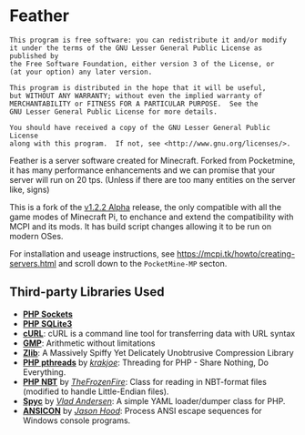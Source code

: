 # Feather

```
This program is free software: you can redistribute it and/or modify
it under the terms of the GNU Lesser General Public License as published by
the Free Software Foundation, either version 3 of the License, or
(at your option) any later version.

This program is distributed in the hope that it will be useful,
but WITHOUT ANY WARRANTY; without even the implied warranty of
MERCHANTABILITY or FITNESS FOR A PARTICULAR PURPOSE.  See the
GNU Lesser General Public License for more details.

You should have received a copy of the GNU Lesser General Public License
along with this program.  If not, see <http://www.gnu.org/licenses/>.
```	

Feather is a server software created for Minecraft. Forked from Pocketmine, it has many performance enhancements and we can promise that your server will run on 20 tps. (Unless if there are too many entities on the server like, signs)

This is a fork of the [v1.2.2 Alpha](https://github.com/PocketMine-MP/PocketMine-MP/releases/Alpha_1.2.2) release, the only compatible with all the game modes of Minecraft Pi, to enchance and extend the compatibility with MCPI and its mods. It has build script changes allowing it to be run on modern OSes.

For installation and useage instructions, see https://mcpi.tk/howto/creating-servers.html and scroll down to the `PocketMine-MP` secton.


## Third-party Libraries Used
* __[PHP Sockets](http://php.net/manual/en/book.sockets.php)__
* __[PHP SQLite3](http://php.net/manual/en/book.sqlite3.php)__
* __[cURL](http://curl.haxx.se/)__: cURL is a command line tool for transferring data with URL syntax
* __[GMP](http://gmplib.org/)__: Arithmetic without limitations
* __[Zlib](http://www.zlib.net/)__: A Massively Spiffy Yet Delicately Unobtrusive Compression Library
* __[PHP pthreads](https://github.com/krakjoe/pthreads)__ by _[krakjoe](https://github.com/krakjoe)_: Threading for PHP - Share Nothing, Do Everything.
* __[PHP NBT](https://github.com/TheFrozenFire/PHP-NBT-Decoder-Encoder/blob/master/nbt.class.php)__ by _[TheFrozenFire](https://github.com/TheFrozenFire)_: Class for reading in NBT-format files (modified to handle Little-Endian files).
* __[Spyc](https://github.com/mustangostang/spyc/blob/master/Spyc.php)__ by _[Vlad Andersen](https://github.com/mustangostang)_: A simple YAML loader/dumper class for PHP.
* __[ANSICON](https://github.com/adoxa/ansicon)__ by _[Jason Hood](https://github.com/adoxa)_: Process ANSI escape sequences for Windows console programs.
